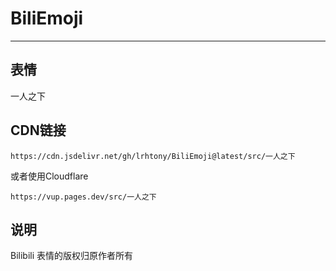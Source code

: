 # BiliEmoji
---
## 表情
一人之下
## CDN链接
```
https://cdn.jsdelivr.net/gh/lrhtony/BiliEmoji@latest/src/一人之下
```
或者使用Cloudflare
```
https://vup.pages.dev/src/一人之下
```
## 说明
Bilibili 表情的版权归原作者所有
